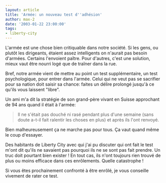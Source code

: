 ```yaml
---
layout: article
title: 'Armée: un nouveau test d''adhésion'
author: max-2
date: '2003-01-22 23:00:00'
tags:
- liberty-city
---
```


L'armée est une chose bien critiquable dans notre société. Si les gens, ou plutôt les dirigeants, étaient assez intelligents on n'aurait pas besoin d'armées. Certains l'envoient paître. Pour d'autres, c'est une solution, mieux vaut être nourri logé que de traîner dans la rue.

Bref, notre armée vient de mettre au point un test supplémentaire, un test psychologique, pour entrer dans l'armée. Celui qui ne veut pas se sacrifier pour sa nation doit saisir sa chance: faites un délire prolongé jusqu'à ce qu'ils vous laissent "libre".

Un ami m'a dit la stratégie de son grand-père vivant en Suisse approchant de 94 ans quand il était à l'armée:

> Il ne s'était pas douché ni rasé pendant plus d'une semaine (sans doute a-t-il fait ralentir les choses en plus) et après ils l'ont renvoyé.

Bien malheureusement ça ne marche pas pour tous. Ça vaut quand même le coup d'essayer.

Des habitants de Liberty City avec qui j'ai pu discuter qui ont fait le test m'ont dit qu'ils ne savaient pas pourquoi ils ne se sont pas fait prendre. Un truc doit pourtant bien exister ! En tout cas, ils n'ont toujours rien trouvé de plus ou moins efficace dans ces enrôlements. Quelle catastrophe !

Si vous êtes prochainement confronté à être enrôlé, je vous conseille vivement de rater ce test.

<!--kg-card-end: markdown-->
